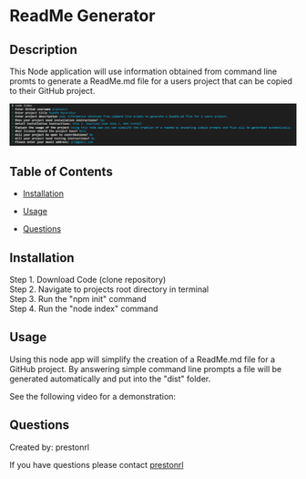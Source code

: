   # ReadMe Generator
  
  ## Description
  This Node application will use information obtained from command line promts to generate a ReadMe.md file for a users project that can be copied to their GitHub project.

  ![example](./images/example.PNG)
  ## Table of Contents
  * [Installation](#installation)
  * [Usage](#usage)
  
  
  
  * [Questions](#questions)
  
  ## Installation
  Step 1. Download Code (clone repository)\
  Step 2. Navigate to projects root directory in terminal\
  Step 3. Run the "npm init" command\
  Step 4. Run the "node index" command
  
  ## Usage
  Using this node app will simplify the creation of a ReadMe.md file for a GitHub project. By answering simple command line prompts a file will be generated automatically and put into the "dist" folder.

  See the following video for a demonstration:
  
  
  ## Questions
  Created by: prestonrl
  
  If you have questions please contact [prestonrl](tubasthebest@gmail.com)